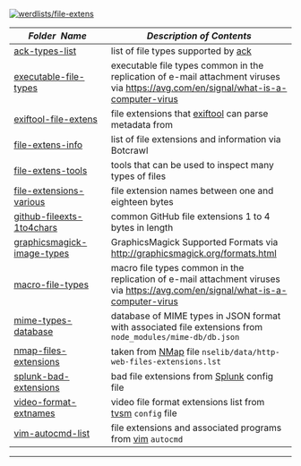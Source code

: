 [![werdlists/file-extens](https://img.shields.io/badge/werdlists-file_extens-purple.svg?logo=github&style=popout&longCache=true)](# "werdlists/file-extens")

|&nbsp;&nbsp;&nbsp;&nbsp;&nbsp;&nbsp;_Folder&nbsp;&nbsp;Name_&nbsp;&nbsp;&nbsp;&nbsp;&nbsp;&nbsp;| _Description of Contents_
|:--------------------|--------------------------------------------------------------------------------------------------------------------------------------------------------
| [ack-types-list](ack-types-list.md) | list of file types supported by [ack](https://beyondgrep.com "ack is a tool like grep, optimized for programmers")  
| [executable-file-types](executable-file-types.txt) | executable file types common in the replication of e-mail attachment viruses via <https://avg.com/en/signal/what-is-a-computer-virus>  
| [exiftool-file-extens](exiftool-file-extens.txt) |  file extensions that [exiftool](https://www.sno.phy.queensu.ca/~phil/exiftool/ "ExifTool by Phil Harvey") can parse metadata from  
| [file-extens-info](file-extens-info.txt.xz) |  list of file extensions and information via Botcrawl  
| [file-extens-tools](file-extens-tools.txt) |  tools that can be used to inspect many types of files  
| [file-extensions-various](file-extensions-various.txt) |  file extension names between one and eighteen bytes
| [github-fileexts-1to4chars](github-fileexts-1to4chars.txt) |  common GitHub file extensions 1 to 4 bytes in length  
| [graphicsmagick-image-types](graphicsmagick-image-types.txt) | GraphicsMagick Supported Formats via <http://graphicsmagick.org/formats.html>
| [macro-file-types](macro-file-types.txt) | macro file types common in the replication of e-mail attachment viruses via <https://avg.com/en/signal/what-is-a-computer-virus>  
| [mime-types-database](mime-types-database.json) | database of MIME types in JSON format with associated file extensions from `node_modules/mime-db/db.json`  
| [nmap-files-extensions](nmap-files-extensions.txt) |  taken from [NMap](https://nmap.org) file `nselib/data/http-web-files-extensions.lst`  
| [splunk-bad-extensions](splunk-bad-extensions.txt) | bad file extensions from [Splunk](https://splunk.com) config file  
| [video-format-extnames](video-format-extnames.txt) | video file format extensions list from [tvsm](https://github.com/TonCherAmi/tvsm "A simple command-line TV show manager.") `config` file  
| [vim-autocmd-list](vim-autocmd-list.txt) |  file extensions and associated programs from [vim](https://www.vim.org) `autocmd`  

* * *

